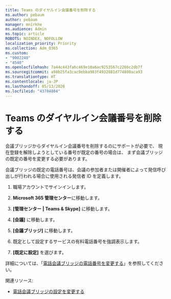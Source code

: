 ```yaml
---
title: Teams のダイヤルイン会議番号を削除する
ms.author: pebaum
author: pebaum
manager: mnirkhe
ms.audience: Admin
ms.topic: article
ROBOTS: NOINDEX, NOFOLLOW
localization_priority: Priority
ms.collection: Adm_O365
ms.custom:
- "9002248"
- "4540"
ms.openlocfilehash: 7a44c443fa6c469e10a6ac9253567c2266c2db7f
ms.sourcegitcommit: a98b25fa3cac9ebba983f4932881d774880aca93
ms.translationtype: HT
ms.contentlocale: ja-JP
ms.lasthandoff: 05/13/2020
ms.locfileid: "43784804"
---
```

# <a name="remove-teams-dial-in-conferencing-number"></a>Teams のダイヤルイン会議番号を削除する

会議ブリッジからダイヤルイン会議番号を削除するのにサポートが必要で、 現在登録を解除しようとしている番号が既定の番号の場合は、 まず会議ブリッジの既定の番号を変更する必要があります。

会議ブリッジの既定の電話番号は、会議の参加者または開催者によって発信呼び出しが行われる場合に使用される発信者 ID を定義します。

1. 職場アカウントでサインインします。

2. **Microsoft 365 管理センター**に移動します。

3. **[管理センター | Teams & Skype]** に移動します。

4. **[会議]** に移動します。

5. **[会議ブリッジ]** に移動します。

6. 既定として設定するサービスの有料電話番号を強調表示します。

7. **[既定に設定]** を選びます。

詳細については、「[電話会議ブリッジの電話番号を変更する](https://docs.microsoft.com/microsoftteams/change-the-phone-numbers-on-your-audio-conferencing-bridge)」を参照してください。

関連リソース:

- [電話会議ブリッジの設定を変更する](https://docs.microsoft.com/microsoftteams/change-the-settings-for-an-audio-conferencing-bridge)
